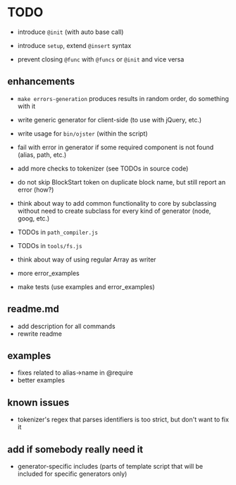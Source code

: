 # TODO

* introduce `@init` (with auto base call)
* introduce `setup`, extend `@insert` syntax

* prevent closing `@func` with `@funcs` or `@init` and vice versa

## enhancements

* `make errors-generation` produces results in random order, do something with it

* write generic generator for client-side (to use with jQuery, etc.)
* write usage for `bin/ojster` (within the script)

* fail with error in generator if some required component is not found (alias, path, etc.)
* add more checks to tokenizer (see TODOs in source code)

* do not skip BlockStart token on duplicate block name, but still report an error (how?)
* think about way to add common functionality to core by subclassing without need to create subclass for every kind of generator (node, goog, etc.)

* TODOs in `path_compiler.js`
* TODOs in `tools/fs.js`

* think about way of using regular Array as writer

* more error_examples
* make tests (use examples and error_examples)

## readme.md

* add description for all commands
* rewrite readme

## examples

* fixes related to alias->name in @require
* better examples

## known issues

* tokenizer's regex that parses identifiers is too strict, but don't want to fix it

## add if somebody really need it

* generator-specific includes (parts of template script that will be included for specific generators only)
